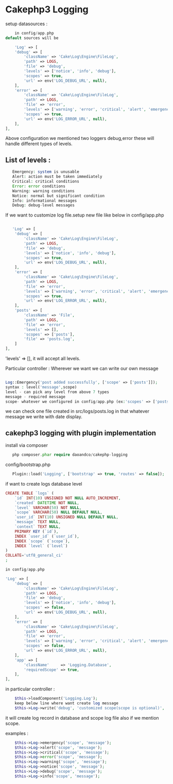 # Cakephp3 Logging

setup datasources :

```php
	in config/app.php
default sources will be 

	'Log' => [
    'debug' => [
        'className' => 'Cake\Log\Engine\FileLog',
        'path' => LOGS,
        'file' => 'debug',
        'levels' => ['notice', 'info', 'debug'],
        'scopes' => true,
        'url' => env('LOG_DEBUG_URL', null),
    ],
    'error' => [
        'className' => 'Cake\Log\Engine\FileLog',
        'path' => LOGS,
        'file' => 'error',
        'levels' => ['warning', 'error', 'critical', 'alert', 'emergency'],
        'scopes' => true,
        'url' => env('LOG_ERROR_URL', null),
    ],
],

```

Above configuration  we mentioned two loggers debug,error these will handle different types of levels.

## List of levels :
```php
   Emergency: system is unusable
   Alert: action must be taken immediately
   Critical: critical conditions
   Error: error conditions
   Warning: warning conditions
   Notice: normal but significant condition
   Info: informational messages
   Debug: debug-level messages

```

If we want to customize log file.setup new file like below in config/app.php

```php

   'Log' => [
    'debug' => [
        'className' => 'Cake\Log\Engine\FileLog',
        'path' => LOGS,
        'file' => 'debug',
        'levels' => ['notice', 'info', 'debug'],
        'scopes' => true,
        'url' => env('LOG_DEBUG_URL', null),
    ],
    'error' => [
        'className' => 'Cake\Log\Engine\FileLog',
        'path' => LOGS,
        'file' => 'error',
        'levels' => ['warning', 'error', 'critical', 'alert', 'emergency'],
        'scopes' => true,
        'url' => env('LOG_ERROR_URL', null),
    ],
    'posts' => [
        'className' => 'File',
        'path' => LOGS,
        'file' => 'error',
        'levels' => [],
        'scopes' => ['posts'],
        'file' => 'posts.log',
    ]
],
```
'levels' => [], it will accept all levels.

Particular controller :
Wherever we want we can write our own message

```php

Log::Emergency('post added successfully', ['scope' => ['posts']]);
syntax : level('message',scope)
level - can pick any level from above 7 types
message - required message
scope- whatever we configured in config/app.php (ex:'scopes' => ['posts'])

```

we can check one file created in src/logs/posts.log in that whatever message we write with date display.

## cakephp3 logging with plugin implementation

install via composer
```php
   php composer.phar require daoandco/cakephp-logging
```

config/bootstrap.php

```php
   Plugin::load('Logging', ['bootstrap' => true, 'routes' => false]);
```
if want to create logs database level
```php
CREATE TABLE `logs` (
    `id` INT(10) UNSIGNED NOT NULL AUTO_INCREMENT,
    `created` DATETIME NOT NULL,
    `level` VARCHAR(50) NOT NULL,
    `scope` VARCHAR(50) NULL DEFAULT NULL,
    `user_id` INT(10) UNSIGNED NULL DEFAULT NULL,
    `message` TEXT NULL,
    `context` TEXT NULL,
    PRIMARY KEY (`id`),
    INDEX `user_id` (`user_id`),
    INDEX `scope` (`scope`),
    INDEX `level` (`level`)
)
COLLATE='utf8_general_ci'
;
```
```php 
in config/app.php

'Log' => [
    'debug' => [
        'className' => 'Cake\Log\Engine\FileLog',
        'path' => LOGS,
        'file' => 'debug',
        'levels' => ['notice', 'info', 'debug'],
        'scopes' => false,
        'url' => env('LOG_DEBUG_URL', null),
    ],
    'error' => [
        'className' => 'Cake\Log\Engine\FileLog',
        'path' => LOGS,
        'file' => 'error',
        'levels' => ['warning', 'error', 'critical', 'alert', 'emergency'],
        'scopes' => false,
        'url' => env('LOG_ERROR_URL', null),
    ],
    'app' => [
        'className'     => 'Logging.Database',
        'requiredScope' => true,
    ],
],

```

in particular controller :

```php
	$this->loadComponent('Logging.Log');
	keep below line where want create log message
	$this->Log->write('debug', 'customized scope(scope is optional)', 'Something did not work');
```
it will create log record in database and scope log file also if we mention scope.

examples :

```php
	$this->Log->emergency('scope', 'message');
	$this->Log->alert('scope', 'message');
	$this->Log->critical('scope', 'message');
	$this->Log->error('scope', 'message');
	$this->Log->warning('scope', 'message');
	$this->Log->notice('scope', 'message');
	$this->Log->debug('scope', 'message');
	$this->Log->info('scope', 'message');

```


